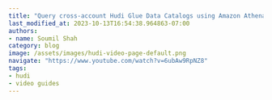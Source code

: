 ```yaml
---
title: "Query cross-account Hudi Glue Data Catalogs using Amazon Athena"
last_modified_at: 2023-10-13T16:54:38.964863-07:00
authors:
- name: Soumil Shah
category: blog
image: /assets/images/hudi-video-page-default.png
navigate: "https://www.youtube.com/watch?v=6ubAw9RpNZ8"
tags:
- hudi
- video guides
---
```

